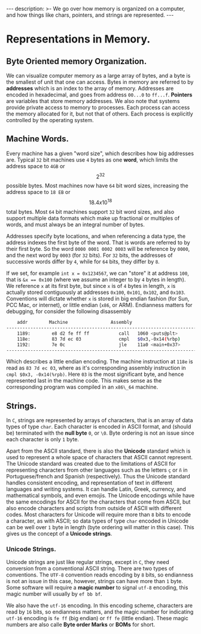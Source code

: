 --- description: >- We go over how memory is organized on a computer, and how
things like chars, pointers, and strings are represented. ---

# Representations in Memory.

## Byte Oriented memory Organization.

We can visualize computer memory as a large array of bytes, and a byte is the
smallest of unit that one can access. Bytes in memory are referred to by
**addresses** which is an index to the array of memory. Addresses are encoded in
hexadecimal, and goes from address `00...0` to `ff...f`. **Pointers** are
variables that store memory addresses. We also note that systems provide private
access to memory to processes. Each process can access the memory allocated for
it, but not that of others. Each process is explicitly controlled by the
operating system.

## Machine Words.

Every machine has a given "word size", which describes how big addresses are.
Typical `32` bit machines use `4` bytes as one **word**, which limits the
address space to `4GB` or $$2^32$$ possible bytes. Most machines now have `64`
bit word sizes, increasing the address space to `18 EB` or $$18.4 x 10^18$$
total bytes. Most `64` bit machines support `32` bit word sizes, and also
support multiple data formats which make up fractional or multiples of words,
and must always be an integral number of bytes.

Addresses specify byte locations, and when referencing a data type, the address
indexes the first byte of the word. That is words are referred to by their first
byte. So the word `0000 0001 0002 0003` will be reference by `0000`, and the
next word by `0003` \(for `32` bits\). For `32` bits, the addresses of
successive words differ by `4`, while for `64` bits, they differ by `8`.

If we set, for example `int x = 0x1234567`, we can "store" it at address
`100`, that is `&x == 0x100` \(where we assume an integer to by `4` bytes in
length\). We reference `x` at its first byte, but since `x` is of `4` bytes in
length, `x` is actually stored contiguously at addresses `0x100`, `0x101`,
`0x102`, and `0x103`. Conventions will dictate whether `x` is stored in big
endian fashion \(for Sun, PCC Mac, or internet\), or little endian \(`x86`, or
ARM\). Endianness matters for debugging, for consider the following disassembly

```bash
    addr        Machine                Assembly
-------------------------------------------------------------------------------
    1189:        e8 d2 fe ff ff           call   1060 <puts@plt>
    118e:        83 7d ec 03              cmpl   $0x3,-0x14(%rbp)
    1192:        7e 0c                    jle    11a0 <main+0x37>
-------------------------------------------------------------------------------
```

Which describes a little endian encoding. The machine instruction at `118e` is
read as `83 7d ec 03`, where as it's corresponding assembly instruction in `cmpl
$0x3, -0x14(%rpb)`. Here `03` is the most significant byte, and hence
represented last in the machine code. This makes sense as the corresponding
program was compiled in an `x86\_64` machine.

## Strings.

In `C`, strings are represented by arrays of characters, that is an array of
data types of type `char`. Each character is encoded in ASCII format, and
\(should be\) terminated with the **null byte** `0`, or `\0`. Byte ordering is
not an issue since each character is only `1` byte.

Apart from the ASCII standard, there is also the **Unicode** standard which is
used to represent a whole space of characters that ASCII cannot represent. The
Unicode standard was created due to the limitations of ASCII for representing
characters from other languages such as the letters `ç` or `ñ` in
Portuguese/french and Spanish \(respectively\). Thus the Unicode standard
handles consistent encoding, and representation of text in different languages
and writing systems. It can handle Latin, Greek, currency, and mathematical
symbols, and even emojis. The Unicode encodings while have the same encodings
for ASCII for the characters that come from ASCII, but also encode characters
and scripts from outside of ASCII with different codes. Most characters for
Unicode will require more than `8` bits to encode a character, as with ASCII; so
data types of type `char` encoded in Unicode can be well over `1` byte in length
\(byte ordering will matter in this case\). This gives us the concept of
a **Unicode strings**.

### Unicode Strings.

Unicode strings are just like regular strings, except in `C`, they need
conversion from a conventional ASCII string. There are two types of conventions.
The `UTF-8` convention reads encoding by `8` bits, so endianness is not an issue
in this case, however, strings can have more than `1` byte. Some software will
require a **magic number** to signal `utf-8` encoding, this magic number will
usually by `ef bb bf`.

We also have the `utf-16` encoding. In this encoding scheme, characters are
read by `16` bits, so endianness matters, and the magic number for indicating
`utf-16` encoding is `fe ff` \(big endian\) or `ff fe` \(little endian\). These
magic numbers are also calle **Byte order Marks** or **BOMs** for short.
